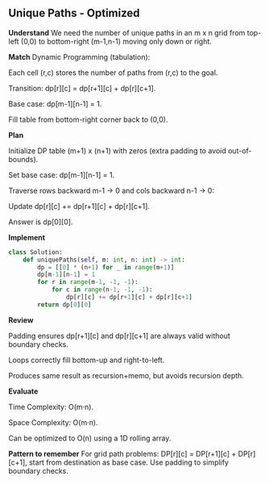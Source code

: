 ## Unique Paths - Optimized
**Understand**
We need the number of unique paths in an m x n grid from top-left (0,0) to bottom-right (m-1,n-1) moving only down or right.

**Match**
Dynamic Programming (tabulation):

Each cell (r,c) stores the number of paths from (r,c) to the goal.

Transition: dp[r][c] = dp[r+1][c] + dp[r][c+1].

Base case: dp[m-1][n-1] = 1.

Fill table from bottom-right corner back to (0,0).

**Plan**

Initialize DP table (m+1) x (n+1) with zeros (extra padding to avoid out-of-bounds).

Set base case: dp[m-1][n-1] = 1.

Traverse rows backward m-1 → 0 and cols backward n-1 → 0:

Update dp[r][c] += dp[r+1][c] + dp[r][c+1].

Answer is dp[0][0].

**Implement**
```py
class Solution:
    def uniquePaths(self, m: int, n: int) -> int:
        dp = [[0] * (n+1) for _ in range(m+1)]
        dp[m-1][n-1] = 1
        for r in range(m-1, -1, -1):
            for c in range(n-1, -1, -1):
                dp[r][c] += dp[r+1][c] + dp[r][c+1]
        return dp[0][0]
```

**Review**

Padding ensures dp[r+1][c] and dp[r][c+1] are always valid without boundary checks.

Loops correctly fill bottom-up and right-to-left.

Produces same result as recursion+memo, but avoids recursion depth.

**Evaluate**

Time Complexity: O(m·n).

Space Complexity: O(m·n).

Can be optimized to O(n) using a 1D rolling array.

**Pattern to remember**
For grid path problems: DP[r][c] = DP[r+1][c] + DP[r][c+1], start from destination as base case. Use padding to simplify boundary checks.